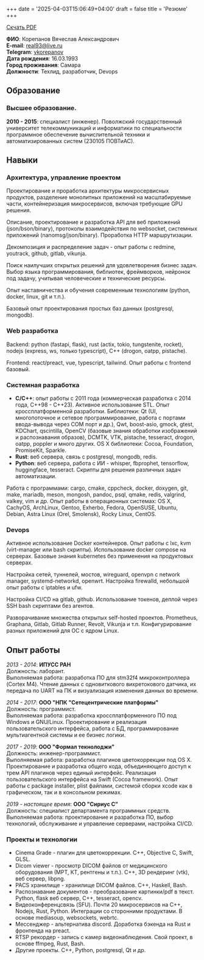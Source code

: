 +++
date = '2025-04-03T15:06:49+04:00'
draft = false
title = 'Резюме'
+++

[Скчать PDF](/cv.pdf)

**ФИО**: Корепанов Вячеслав Александрович  
**E-mail**: [real93@live.ru](mailto:real93@live.ru)  
**Telegram**: [vkorepanov](https://t.me/vkorepanov)  
**Дата рождения**: 16.03.1993  
**Город проживания**: Самара  
**Должности**: Техлид, разработчик, Devops

## Образование

### Высшее образование.

**2010 - 2015**: специалист (инженер). Поволжский государственный
университет телекоммуникаций и информатики по специальности программное
обеспечение вычислительной техники и автоматизированных систем (230105
ПОВТиАС).

## Навыки

### Архитектура, управление проектом

Проектирование и проработка архитектуры микросервисных продуктов, разделение
монолитных приложений на масштабируемые части, контейнеризация микросервисов,
включая требующие GPU решения.

Описание, проектирование и разработка API для веб приложений
(json/bson/binary), протоколы взаимодействия по websocket, системных приложений
(nanomsg/json/binary). Проработка HTTP маршрутизации.

Декомпозиция и распределение задач - опыт работы с redmine, youtrack, github,
gitlab, vikunja.

Поиск наилучших открытых решений для удовлетворения бизнес задач. Выбор языка
программирования, библиотек, фреймворков, нейронок под задачу, учитывая
человеческие и технические ресурсы.

Опыт наставничества и обучения современным технологиям (python, docker, linux,
git и т.п.).

Базовый опыт проектирования простых баз данных (postgresql, mongodb).

### Web разработка

Backend: python (fastapi, flask), rust (actix, tokio, tungstenite, rocket),
nodejs (express, ws, только typescript), C++ (drogon, oatpp, pistache).

Frontend: react/preact, vue, typescript, tailwind. Опыт работы с frontend
базовый.

### Системная разработка

- **C/C++**: опыт работы с 2011 года (коммерческая разработка с 2014 года,
  С++98 - С++23). Активное использование STL. Опыт кроссплатформенной
  разработки. Библиотеки: Qt (UI, многопоточное и сетевое программирование,
  работа с портами ввода-вывода через COM порт и др.), Qwt, boost-asio, gmock,
  gtest, KDChart, qscintilla, OpenCV (базовые знания обработки изображений и
  распознавания образов), DCMTK, VTK, pistache, tesseract, drogon, oatpp,
  poppler и много других. OS X библиотеки: Cocoa, Foundation, PromiseKit,
  Sparkle.
- **Rust**: веб сервера, связь с postgresql, mongodb, redis.
- **Python**: веб сервера, работа с ИИ - whisper, fbprophet, tensorflow,
  huggingface, tesseract. Скрипты для решения различных задач автоматизации.

Работа с программами: cargo, cmake, cppcheck, docker, doxygen, git, make,
mariadb, meson, mongosh, pandoc, psql, qmake, redis, valgrind, valkey, vim и
др. Опыт работы в операционных системах: OS X, CachyOS, ArchLinux, Gentoo,
Exherbo, Fedora, OpenSUSE, Ubuntu, Debian, Astra Linux (Orel, Smolensk), Rocky
Linux, CentOS.

### Devops

Активное использование Docker контейнеров. Опыт работы с lxc, kvm (virt-manager
или bash скрипты). Использование docker compose на серверах. Базовые знания
kubernetes без применения на продуктовых серверах.

Настройка сетей, туннелей, мостов, wireguard, openvpn с network manager,
systemd-networkd, openwrt. Настройка firewalld, небольшой опыт работы с
iptables и ufw.

Настройка CI/CD на gitlab, github. Использование токенов, деплой через SSH bash
скриптами без агентов.

Разворачивание множества открытых self-hosted проектов. Prometheus, Graphana,
Gitlab, Gitlab Runner, Revolt, Vikunja и т.п. Конфигурирование разных
приложений для ОС с ядром Linux.

## Опыт работы

*2013 - 2014*: **ИПУСС РАН**  
Должность: лаборант.  
Выполняемая работа: разработка ПО для stm32f4 микроконтроллера (Cortex M4).
Чтение данных с одновиткового вихретокового датчика, их передача по UART на ПК
и визуализация изменения данных во времени.

*2014 - 2017*: **ООО "НПК "Сетецентрические платформы"**  
Должность: программист.  
Выполняемая работа: разработка кроссплатформенного ПО под Windows и GNU/Linux.
Проектирование и реализация пользовательского интерфейса, работа с БД,
программирование мультиагентной системы и ее бизнес логики.

*2017 - 2019*: **ООО "Формал текнолоджи"**  
Должность: инженер-программист.  
Выполняемая работа: разработка плагинов цветокоррекции под OS X. Проектирование
и разработка общего кода, объединяющего доступ к трем API плагинов через единый
интерфейс. Реализация пользовательского интерфейса на Swift (Cocoa framework).
Опыт работы с package installer, plist файлами, системой сборки xcode как в
графическом, так и в консольном режимах.

*2019 - настоящее время*: **ООО "Сириус С"**  
Должность: специалист департамента программных средств.  
Выполняемая работа: проектирование и разработка ПО, выбор технологий,
обслуживание и управление серверами, настройка CI/CD.

### Проекты и технологии

- Cinema Grade - плагин для цветокоррекции. C++, Objective C, Swift, GLSL.
- Dicom viewer - просмотр DICOM файлов от медицинского оборудования (МРТ, КТ,
  рентгены и т.п.). C++, 3D рендеринг (vtk), веб сервер, libpng.
- PACS хранилище - хранилище DICOM файлов. C++, Haskell, Bash.
- Распознавание документов - преобразование картинки/pdf в текст. Python, flask
  веб сервер, C++, tesseract, opencv.
- Видеоконференцсвязь (SFU). Почти 20 микросервисов на C++, Nodejs, Rust,
  Python. Интеграции со сторонними продуктами. В основе mediasoup, websockets,
  webrtc.
- Мессенджер - альтернатива discord. Доработка бэкенда на Rust и фронтенда на
  preact.
- RTSP рекордер - запись с камер видеонаблюдения. Свой проект, в основе ffmpeg,
  Rust, Bash.
- Другие проекты. C++, Python, postgresql, Qt и др.


